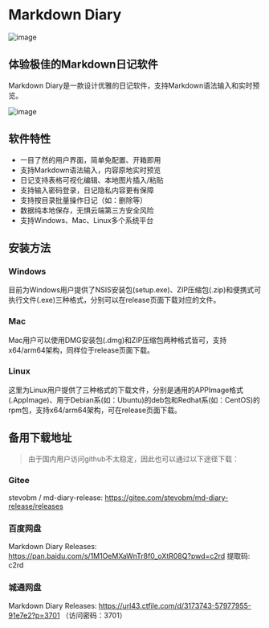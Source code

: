 # Markdown Diary
![image](https://github.com/stevobm/md-diary/assets/5198256/c283452a-5ea8-41b4-b022-fb4af03c81b6)

## 体验极佳的Markdown日记软件

Markdown Diary是一款设计优雅的日记软件，支持Markdown语法输入和实时预览。

![image](https://github.com/stevobm/md-diary/assets/5198256/afd94810-25ce-4198-963f-8cfd0df1d348)

## 软件特性

- 一目了然的用户界面，简单免配置、开箱即用
- 支持Markdown语法输入，内容原地实时预览
- 日记支持表格可视化编辑、本地图片插入/粘贴
- 支持输入密码登录，日记隐私内容更有保障
- 支持按目录批量操作日记（如：删除等）
- 数据纯本地保存，无惧云端第三方安全风险
- 支持Windows、Mac、Linux多个系统平台

## 安装方法

### Windows

目前为Windows用户提供了NSIS安装包(setup.exe)、ZIP压缩包(.zip)和便携式可执行文件(.exe)三种格式，分别可以在release页面下载对应的文件。

### Mac

Mac用户可以使用DMG安装包(.dmg)和ZIP压缩包两种格式皆可，支持x64/arm64架构，同样位于release页面下载。

### Linux

这里为Linux用户提供了三种格式的下载文件，分别是通用的APPImage格式(.AppImage)、用于Debian系(如：Ubuntu)的deb包和Redhat系(如：CentOS)的rpm包，支持x64/arm64架构，可在release页面下载。

## 备用下载地址

> 由于国内用户访问github不太稳定，因此也可以通过以下途径下载：

### Gitee
stevobm / md-diary-release: https://gitee.com/stevobm/md-diary-release/releases

### 百度网盘

Markdown Diary Releases: https://pan.baidu.com/s/1M1OeMXaWnTr8f0_oXtR08Q?pwd=c2rd 提取码: c2rd

### 城通网盘

Markdown Diary Releases: https://url43.ctfile.com/d/3173743-57977955-91e7e2?p=3701 （访问密码：3701）
